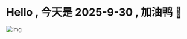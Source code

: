 
# Hello , 今天是 2025-9-30 , 加油鸭 🤭

![img](https://v1.jinrishici.com/all.svg?font-size=18&spacing=4)


